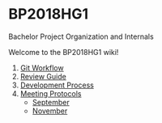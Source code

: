 # BP2018HG1
Bachelor Project Organization and Internals

Welcome to the BP2018HG1 wiki!


1. [Git Workflow](Git-Workflow.md)
2. [Review Guide](Review-Guide.md)
3. [Development Process](Development-Process.md)
4. [Meeting Protocols](Meeting-Protocols.md)  
    - [September](Meeting-Protocols.md#september)  
    - [November](Meeting-Protocols.md#november)  
